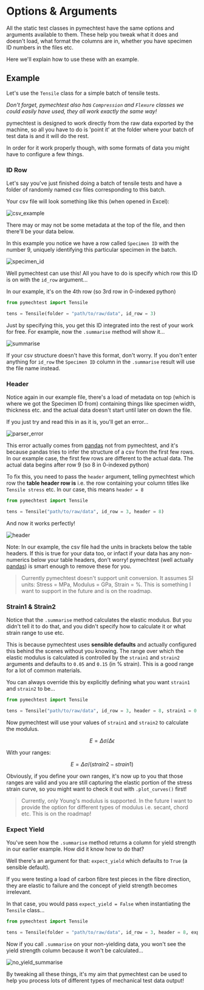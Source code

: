 # Options & Arguments

All the static test classes in pymechtest have the same options and arguments available to them. These help you tweak what it does and doesn't load, what format the columns are in, whether you have specimen ID numbers in the files etc.

Here we'll explain how to use these with an example.

## Example

Let's use the `Tensile` class for a simple batch of tensile tests.

*Don't forget, pymechtest also has `Compression` and `Flexure` classes we could easily have used, they all work exactly the same way!*

pymechtest is designed to work directly from the raw data exported by the machine, so all you have to do is 'point it' at the folder where your batch of test data is and it will do the rest.

In order for it work properly though, with some formats of data you might have to configure a few things.

### ID Row

Let's say you've just finished doing a batch of tensile tests and have a folder of randomly named csv files corresponding to this batch.

Your csv file will look something like this (when opened in Excel):

![csv_example](../img/csv_file_example.png)

There may or may not be some metadata at the top of the file, and then there'll be your data below.

In this example you notice we have a row called `Specimen ID` with the number 9, uniquely identifying this particular specimen in the batch.

![specimen_id](../img/specimen_id.png)

Well pymechtest can use this! All you have to do is specify which row this ID is on with the `id_row` argument...

In our example, it's on the 4th row (so 3rd row in 0-indexed python)

```python
from pymechtest import Tensile

tens = Tensile(folder = "path/to/raw/data", id_row = 3)
```

Just by specifying this, you get this ID integrated into the rest of your work for free. For example, now the `.summarise` method will show it...

![summarise](../img/summarise.png)

If your csv structure doesn't have this format, don't worry. If you don't enter anything for `id_row` the `Specimen ID` column in the `.summarise` result will use the file name instead.

### Header

Notice again in our example file, there's a load of metadata on top (which is where we got the Specimen ID from) containing things like specimen width, thickness etc. and the actual data doesn't start until later on down the file.

If you just try and read this in as it is, you'll get an error...

![parser_error](../img/parser_error.png)

This error actually comes from [pandas] not from pymechtest, and it's because pandas tries to infer the structure of a csv from the first few rows. In our example case, the first few rows are different to the actual data. The actual data begins after row 9 (so 8 in 0-indexed python)

To fix this, you need to pass the `header` argument, telling pymechtest which row the **table header row is** i.e. the row containing your column titles like `Tensile stress` etc. In our case, this means `header = 8`

```python
from pymechtest import Tensile

tens = Tensile("path/to/raw/data", id_row = 3, header = 8)
```

And now it works perfectly!

![header](../img/header.png)

Note: In our example, the csv file had the units in brackets below the table headers. If this is true for your data too, or infact if your data has any non-numerics below your table headers, don't worry! pymechtest (well actually [pandas]) is smart enough to remove these for you.

> Currently pymechtest doesn't support unit conversion. It assumes SI units: Stress = MPa, Modulus = GPa, Strain = %. This is something I want to support in the future and is on the roadmap.

### Strain1 & Strain2

Notice that the `.summarise` method calculates the elastic modulus. But you didn't tell it to do that, and you didn't specify how to calculate it or what strain range to use etc.

This is because pymechtest uses **sensible defaults** and actually configured this behind the scenes without you knowing. The range over which the elastic modulus is calculated is controlled by the `strain1` and `strain2` arguments and defaults to `0.05` and `0.15` (in % strain). This is a good range for a lot of common materials.

You can always override this by explicitly defining what you want `strain1` and `strain2` to be...

```python
from pymechtest import Tensile

tens = Tensile("path/to/raw/data", id_row = 3, header = 8, strain1 = 0.001, strain2 = 0.1)
```

Now pymechtest will use your values of `strain1` and `strain2` to calculate the modulus.

$$
E=\Delta\sigma / \Delta\epsilon
$$

With your ranges:

$$
E=\Delta\sigma / (strain2 - strain1)
$$

Obviously, if you define your own ranges, it's now up to you that those ranges are valid and you are still capturing the elastic portion of the stress strain curve, so you might want to check it out with `.plot_curves()` first!

> Currently, only Young's modulus is supported. In the future I want to provide the option for different types of modulus i.e. secant, chord etc. This is on the roadmap!

### Expect Yield

You've seen how the `.summarise` method returns a column for yield strength in our earlier example. How did it know how to do that?

Well there's an argument for that: `expect_yield` which defaults to `True` (a sensible default).

If you were testing a load of carbon fibre test pieces in the fibre direction, they are elastic to failure and the concept of yield strength becomes irrelevant.

In that case, you would pass `expect_yield = False` when instantiating the `Tensile` class...

```python
from pymechtest import Tensile

tens = Tensile(folder = "path/to/raw/data", id_row = 3, header = 8, expect_yield = False)
```

Now if you call `.summarise` on your non-yielding data, you won't see the yield strength column because it won't be calculated...

![no_yield_summarise](../img/no_yield_summarise.png)

By tweaking all these things, it's my aim that pymechtest can be used to help you process lots of different types of mechanical test data output!

[pandas]: https://pandas.pydata.org

